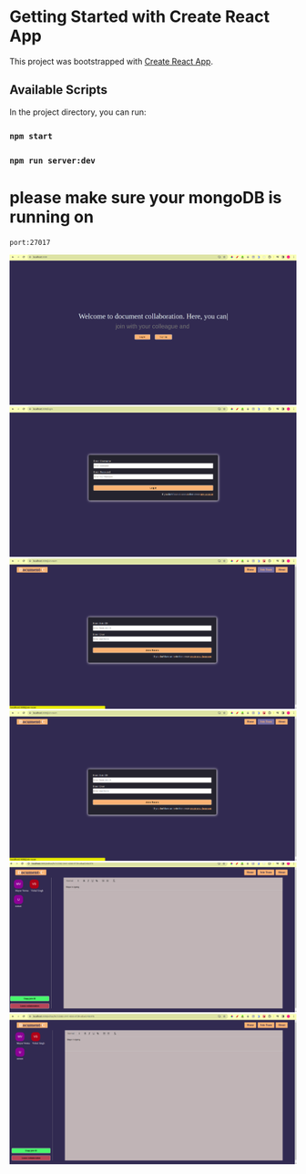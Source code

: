 # Getting Started with Create React App

This project was bootstrapped with [Create React App](https://github.com/facebook/create-react-app).

## Available Scripts

In the project directory, you can run:

### `npm start`
### `npm run server:dev`


# please make sure your mongoDB is running on 
```
port:27017
```


![back](./src/assets/welcomeUpdate.png)
![back](./src/assets/loginUpdate.png)
![back](./src/assets/Screenshot%20from%202024-01-26%2023-22-16.png)
![back](./src/assets/Screenshot%20from%202024-01-26%2023-22-16.png)
![back](./src/assets/Screenshot%20from%202024-01-26%2023-20-07.png)
![back](./src/assets/Screenshot%20from%202024-01-26%2023-20-22.png)

